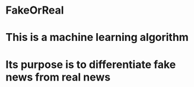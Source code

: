 # FakeOrReal
# This is a machine learning algorithm
# Its purpose is to differentiate fake news from real news
